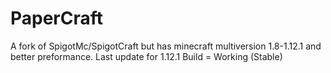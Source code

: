 # PaperCraft
A fork of SpigotMc/SpigotCraft but has minecraft multiversion 1.8-1.12.1 and better preformance.
Last update for 1.12.1
Build = Working (Stable)
